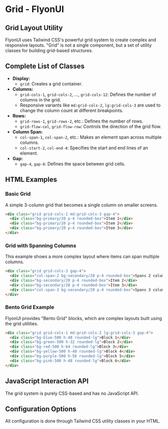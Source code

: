 # Grid - FlyonUI

## Grid Layout Utility

FlyonUI uses Tailwind CSS's powerful grid system to create complex and responsive layouts. "Grid" is not a single component, but a set of utility classes for building grid-based structures.

## Complete List of Classes
- **Display:**
  - `grid`: Creates a grid container.
- **Columns:**
  - `grid-cols-1`, `grid-cols-2`, ..., `grid-cols-12`: Defines the number of columns in the grid.
  - Responsive variants like `md:grid-cols-2`, `lg:grid-cols-3` are used to change the column count at different breakpoints.
- **Rows:**
  - `grid-rows-1`, `grid-rows-2`, etc.: Defines the number of rows.
  - `grid-flow-col`, `grid-flow-row`: Controls the direction of the grid flow.
- **Column Span:**
  - `col-span-1`, `col-span-2`, etc.: Makes an element span across multiple columns.
  - `col-start-2`, `col-end-4`: Specifies the start and end lines of an element.
- **Gap:**
  - `gap-4`, `gap-6`: Defines the space between grid cells.

## HTML Examples

### Basic Grid
A simple 3-column grid that becomes a single column on smaller screens.
```html
<div class="grid grid-cols-1 md:grid-cols-3 gap-4">
  <div class="bg-primary/20 p-4 rounded-box">Item 1</div>
  <div class="bg-primary/20 p-4 rounded-box">Item 2</div>
  <div class="bg-primary/20 p-4 rounded-box">Item 3</div>
</div>
```

### Grid with Spanning Columns
This example shows a more complex layout where items can span multiple columns.
```html
<div class="grid grid-cols-3 gap-4">
  <div class="col-span-2 bg-secondary/20 p-4 rounded-box">Spans 2 columns</div>
  <div class="bg-secondary/20 p-4 rounded-box">Item 2</div>
  <div class="bg-secondary/20 p-4 rounded-box">Item 3</div>
  <div class="col-span-3 bg-secondary/20 p-4 rounded-box">Spans 3 columns</div>
</div>
```

### Bento Grid Example
FlyonUI provides "Bento Grid" blocks, which are complex layouts built using the grid utilities.
```html
<div class="grid grid-cols-1 md:grid-cols-2 lg:grid-cols-3 gap-4">
  <div class="bg-blue-500 h-48 rounded-lg">Block 1</div>
  <div class="bg-green-500 h-32 rounded-lg">Block 2</div>
  <div class="bg-red-500 h-64 rounded-lg">Block 3</div>
  <div class="bg-yellow-500 h-40 rounded-lg">Block 4</div>
  <div class="bg-purple-500 h-56 rounded-lg">Block 5</div>
  <div class="bg-pink-500 h-48 rounded-lg">Block 6</div>
</div>
```

## JavaScript Interaction API
The grid system is purely CSS-based and has no JavaScript API.

## Configuration Options
All configuration is done through Tailwind CSS utility classes in your HTML.